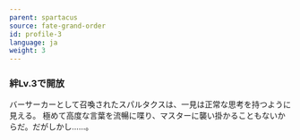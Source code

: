 ```yaml
---
parent: spartacus
source: fate-grand-order
id: profile-3
language: ja
weight: 3
---
```


### 絆Lv.3で開放

バーサーカーとして召喚されたスパルタクスは、一見は正常な思考を持つように見える。
極めて高度な言葉を流暢に喋り、マスターに襲い掛かることもないからだ。だがしかし……。
